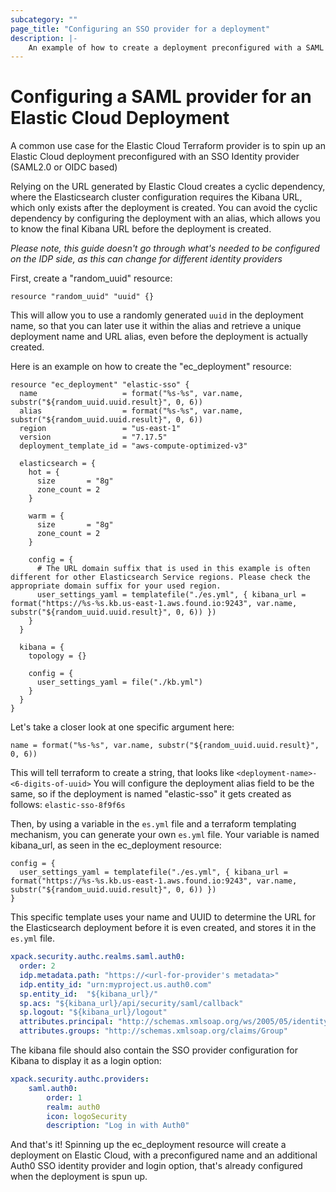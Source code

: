 ```yaml
---
subcategory: ""
page_title: "Configuring an SSO provider for a deployment"
description: |-
    An example of how to create a deployment preconfigured with a SAML provider
---
```


# Configuring a SAML provider for an Elastic Cloud Deployment

A common use case for the Elastic Cloud Terraform provider is to spin up an Elastic Cloud deployment preconfigured with an SSO Identity provider (SAML2.0 or OIDC based) 

Relying on the URL generated by Elastic Cloud creates a cyclic dependency, where the Elasticsearch cluster configuration requires the Kibana URL, which only exists after the deployment is created. You can avoid the cyclic dependency by configuring the deployment with an alias, which allows you to know the final Kibana URL before the deployment is created.

*Please note, this guide doesn't go through what's needed to be configured on the IDP side, as this can change for different identity providers*

First, create a "random_uuid" resource:

```hcl
resource "random_uuid" "uuid" {}
```

This will allow you to use a randomly generated `uuid` in the deployment name, so that you can later use it within the alias and retrieve a unique deployment name and URL alias, even before the deployment is actually created.

Here is an example on how to create the "ec_deployment" resource:

```hcl
resource "ec_deployment" "elastic-sso" {
  name                   = format("%s-%s", var.name, substr("${random_uuid.uuid.result}", 0, 6))
  alias                  = format("%s-%s", var.name, substr("${random_uuid.uuid.result}", 0, 6))
  region                 = "us-east-1"
  version                = "7.17.5"
  deployment_template_id = "aws-compute-optimized-v3"

  elasticsearch = {
    hot = {
      size       = "8g"
      zone_count = 2
    }

    warm = {
      size       = "8g"
      zone_count = 2
    }

    config = {
      # The URL domain suffix that is used in this example is often different for other Elasticsearch Service regions. Please check the appropriate domain suffix for your used region.
      user_settings_yaml = templatefile("./es.yml", { kibana_url = format("https://%s-%s.kb.us-east-1.aws.found.io:9243", var.name, substr("${random_uuid.uuid.result}", 0, 6)) })
    }
  }

  kibana = {
    topology = {}

    config = {
      user_settings_yaml = file("./kb.yml")
    }
  }
}

```

Let's take a closer look at one specific argument here:

```hcl
name = format("%s-%s", var.name, substr("${random_uuid.uuid.result}", 0, 6))
```

This will tell terraform to create a string, that looks like  `<deployment-name>-<6-digits-of-uuid>`
You will configure the deployment alias field to be the same, so if the deployment is named "elastic-sso" it gets created as follows: `elastic-sso-8f9f6s`

Then, by using a variable in the `es.yml` file and a terraform templating mechanism, you can generate your own `es.yml` file. Your variable is named kibana_url, as seen in the ec_deployment resource:

```hcl
config = {
  user_settings_yaml = templatefile("./es.yml", { kibana_url = format("https://%s-%s.kb.us-east-1.aws.found.io:9243", var.name, substr("${random_uuid.uuid.result}", 0, 6)) })
}
```

This specific template uses your name and UUID to determine the URL for the Elasticsearch deployment before it is even created, and stores it in the `es.yml` file.

```yaml
xpack.security.authc.realms.saml.auth0:
  order: 2
  idp.metadata.path: "https://<url-for-provider's metadata>"
  idp.entity_id: "urn:myproject.us.auth0.com"
  sp.entity_id:  "${kibana_url}/"
  sp.acs: "${kibana_url}/api/security/saml/callback"
  sp.logout: "${kibana_url}/logout"
  attributes.principal: "http://schemas.xmlsoap.org/ws/2005/05/identity/claims/upn"
  attributes.groups: "http://schemas.xmlsoap.org/claims/Group"
```

The kibana file should also contain the SSO provider configuration for Kibana to display it as a login option:

```yaml
xpack.security.authc.providers:
    saml.auth0:
        order: 1
        realm: auth0
        icon: logoSecurity
        description: "Log in with Auth0"
```

And that's it! Spinning up the ec_deployment resource will create a deployment on Elastic Cloud, with a preconfigured name and an additional Auth0 SSO identity provider and login option, that's already configured when the deployment is spun up.
